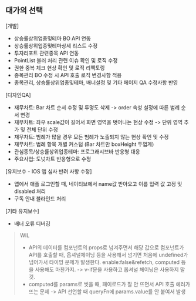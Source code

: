 ## 대가의 선택

[개발]

- 상승률상위업종및테마 BO API 연동
- 상승률상위업종및테마상세 리스트 수정
- 투자리포트 관련종목 API 연동
- PointList 블러 처리 관련 이슈 확인 및 로직 수정
- 권한 중복 체크 현상 확인 및 로직 리펙토링
- 종목관리 BO 수정 시 API 호출 로직 변경사항 적용
- 종목관리, 상승률상위업종및테마, 배너설정 및 기타 페이지 QA 수정사항 반영

[디자인QA]

- 재무차트: Bar 차트 순서 수정 및 투명도 삭제 -> order 속성 설정에 따른 범례 순서 변경
- 재무차트: 좌우 scale값이 길어서 화면 영역을 벗어나는 현상 수정 -> 단위 영역 추가 및 전체 단위 수정
- 재무차트: 범례가 많을 경우 모든 범례가 노출되지 않는 현상 확인 및 수정
- 재무차트: 범례 항목 개별 커스텀 (Bar 차트만 boxHeight 두껍게)
- 관심종목/상승률상위업종테마: 프로그래시브바 반응형 대응
- 주요사업: 도넛차트 반응형으로 수정

[유지보수 - IOS 앱 심사 반려 사항 수정]

- 앱에서 애플 로그인할 때, 네이티브에서 name값 받아오고 이름 입력 값 고정 및 disabled 처리
- 구독 안내 블라인드 처리

[기타 유지보수]

- 배너 오류 디버깅

> WIL
>
> - API의 데이터를 컴포넌트의 props로 넘겨주면서 해당 값으로 컴포넌트가 API를 호출할 때, 옵셔널체이닝 등을 사용해서 넘기면 처음에 undefined가 넘어가서 타이밍 문제가 발생한다. enable:false&refetch, computed 등을 사용해도 마찬가지. -> v-if문을 사용하고 옵셔널 체이닝은 사용하지 말 것.
> - computed를 params로 썻을 때, 패이로드가 잘 안 뜨면서 API 호출 에러가 뜨는 문제 -> API 선언할 때 queryFn에 params.value를 안 붙여서 발생
